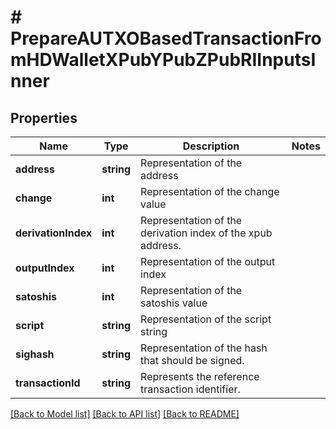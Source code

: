 # # PrepareAUTXOBasedTransactionFromHDWalletXPubYPubZPubRIInputsInner

## Properties

Name | Type | Description | Notes
------------ | ------------- | ------------- | -------------
**address** | **string** | Representation of the address |
**change** | **int** | Representation of the change value |
**derivationIndex** | **int** | Representation of the derivation index of the xpub address. |
**outputIndex** | **int** | Representation of the output index |
**satoshis** | **int** | Representation of the satoshis value |
**script** | **string** | Representation of the script string |
**sighash** | **string** | Representation of the hash that should be signed. |
**transactionId** | **string** | Represents the reference transaction identifier. |

[[Back to Model list]](../../README.md#models) [[Back to API list]](../../README.md#endpoints) [[Back to README]](../../README.md)
